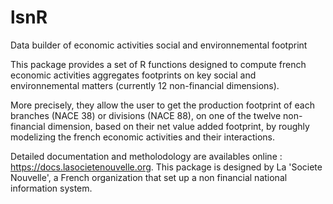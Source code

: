 # lsnR
Data builder of economic activities social and environnemental footprint

This package provides a set of R functions designed to compute french economic activities aggregates footprints on key social and environnemental matters (currently 12 non-financial dimensions). 

More precisely, they allow the user to get the production footprint of each branches (NACE 38) or divisions (NACE 88), 
on one of the twelve non-financial dimension,
based on their net value added footprint,
by roughly modelizing the french economic activities and their interactions.

Detailed documentation and metholodology are availables online : https://docs.lasocietenouvelle.org. This package is designed by La 'Societe Nouvelle', a French organization that set up a non financial national information system.
